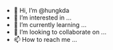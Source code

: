 - 👋 Hi, I’m @hungkda
- 👀 I’m interested in ...
- 🌱 I’m currently learning ...
- 💞️ I’m looking to collaborate on ...
- 📫 How to reach me ...

<!---
hungkda/hungkda is a ✨ special ✨ repository because its `README.md` (this file) appears on your GitHub profile.
You can click the Preview link to take a look at your changes.
--->
